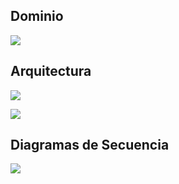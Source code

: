 ## Dominio

                                                
![](https://www.plantuml.com/plantuml/proxy?src=https://raw.githubusercontent.com/isunican/App-Gasolineras-2024/refs/heads/main/Docs/Models/dominio.puml)

## Arquitectura

![](https://www.plantuml.com/plantuml/proxy?src=https://raw.githubusercontent.com/isunican/App-Gasolineras-2024/refs/heads/main/Docs/Models/arquitectura.puml)

![](https://www.plantuml.com/plantuml/proxy?src=https://raw.githubusercontent.com/isunican/App-Gasolineras-2024/refs/heads/main/Docs/Models/clases.puml)

## Diagramas de Secuencia

![](https://www.plantuml.com/plantuml/proxy?src=https://raw.githubusercontent.com/isunican/App-Gasolineras-2024/refs/heads/main/Docs/Models/secuencia.puml)



